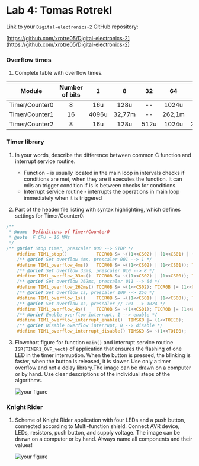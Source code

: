 # Lab 4: Tomas Rotrekl 

Link to your `Digital-electronics-2` GitHub repository:

   [https://github.com/xrotre05/Digital-electronics-2](https://github.com/xrotre05/Digital-electronics-2)


### Overflow times

1. Complete table with overflow times.

| **Module** | **Number of bits** | **1** | **8** | **32** | **64** | **128** | **256** | **1024** |
| :-: | :-: | :-: | :-: | :-: | :-: | :-: | :-: | :-: |
| Timer/Counter0 | 8  | 16u | 128u | -- | 1024u | -- | 4096u | 16,38m |
| Timer/Counter1 | 16 | 4096u | 32,77m | -- | 262,1m | -- | 1,048s | 4,194s |
| Timer/Counter2 | 8  | 16u | 128u |  512u  | 1024u | 2048u | 4096u | 16,38m |



### Timer library

1. In your words, describe the difference between common C function and interrupt service routine.
   * Function - is usually located in the main loop in intervals checks if conditions are met, when they are it executes the function. It can miis an trigger condition if is is between checks for conditions. 
   * Interrupt service routine - interrupts the operations in main loop immediately when it is triggered 

2. Part of the header file listing with syntax highlighting, which defines settings for Timer/Counter0:

```c
/**
 * @name  Definitions of Timer/Counter0
 * @note  F_CPU = 16 MHz
 */
/** @brief Stop timer, prescaler 000 --> STOP */
	#define TIM1_stop()           TCCR0B &= ~((1<<CS02) | (1<<CS01) | (1<<CS00));
	/** @brief Set overflow 4ms, prescaler 001 --> 1 */
	#define TIM1_overflow_4ms()   TCCR0B &= ~((1<<CS02) | (1<<CS01)); TCCR0B |= (1<<CS00);
	/** @brief Set overflow 33ms, prescaler 010 --> 8 */
	#define TIM1_overflow_33ms()  TCCR0B &= ~((1<<CS02) | (1<<CS00)); TCCR0B |= (1<<CS01);
	/** @brief Set overflow 262ms, prescaler 011 --> 64 */
	#define TIM1_overflow_262ms() TCCR0B &= ~(1<<CS02); TCCR0B |= (1<<CS01) | (1<<CS00);
	/** @brief Set overflow 1s, prescaler 100 --> 256 */
	#define TIM1_overflow_1s()    TCCR0B &= ~((1<<CS01) | (1<<CS00)); TCCR0B |= (1<<CS02);
	/** @brief Set overflow 4s, prescaler // 101 --> 1024 */
	#define TIM1_overflow_4s()    TCCR0B &= ~(1<<CS01); TCCR0B |= (1<<CS02) | (1<<CS00);
	/** @brief Enable overflow interrupt, 1 --> enable */
	#define TIM1_overflow_interrupt_enable()  TIMSK0 |= (1<<TOIE0);
	/** @brief Disable overflow interrupt, 0 --> disable */
	#define TIM1_overflow_interrupt_disable() TIMSK0 &= ~(1<<TOIE0);
```

3. Flowchart figure for function `main()` and interrupt service routine `ISR(TIMER1_OVF_vect)` of application that ensures the flashing of one LED in the timer interruption. When the button is pressed, the blinking is faster, when the button is released, it is slower. Use only a timer overflow and not a delay library.The image can be drawn on a computer or by hand. Use clear descriptions of the individual steps of the algorithms.

   ![your figure]()


### Knight Rider

1. Scheme of Knight Rider application with four LEDs and a push button, connected according to Multi-function shield. Connect AVR device, LEDs, resistors, push button, and supply voltage. The image can be drawn on a computer or by hand. Always name all components and their values!

   ![your figure]()
